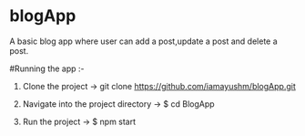 # blogApp

A basic blog app where user can add a post,update a post and delete a post.

#Running the app :-

1) Clone the project -> git clone https://github.com/iamayushm/blogApp.git

2) Navigate into the project directory ->  $ cd BlogApp

3) Run the project -> $ npm start

